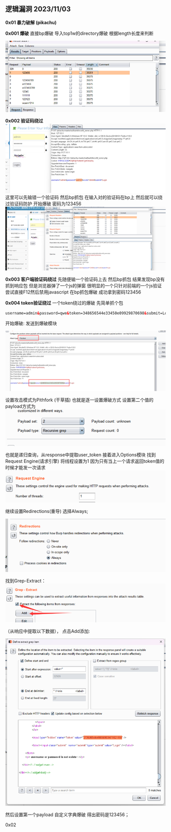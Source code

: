## 逻辑漏洞 2023/11/03

**0x01 暴力破解 (pikachu)**

**0x001 爆破** 
直接bp爆破 导入top1w的directory爆破 根据length长度来判断

![image-20231103192940528](逻辑漏洞.assets/image-20231103192940528.png)

**0x002 验证码绕过**
![image-20231103193224313](逻辑漏洞.assets/image-20231103193224313.png)
这里可以先输错一个验证码 然后bp抓包 在输入对的验证码在bp上 然后就可以绕过验证码防护 开始爆破 密码为123456
![image-20231103193353520](逻辑漏洞.assets/image-20231103193353520.png)

**0x003 客户端验证码绕过**
先随便输一个验证码上去 然后bp抓包 结果发现bp没有抓到响应包 但是浏览器弹了一个js的弹窗 很明显的一个只针对前端的一个js验证 尝试直接F12然后禁用javascript 在bp抓包爆破 成功拿到密码123456

**0x004 token验证绕过**
一个token绕过的爆破 先简单抓个包

```html
username=admin&password=qwe&token=348656544e33450e09929870698&submit=Login
```

开始爆破:
发送到爆破模块 

![image-20231103201202158](逻辑漏洞.assets/image-20231103201202158.png)

设置攻击模式为Pithfork (干草插) 也就是逐一设置爆破方式 
设置第二个值的payload方式为![image-20231103201308994](逻辑漏洞.assets/image-20231103201308994.png)

也就是递归查询，从response中提取user_token 
接着进入Options模块 找到Request Engine(请求引擎) 将线程设置为1 因为只有当上一个请求返回token值的时候才能发一次请求![image-20231103203218345](逻辑漏洞.assets/image-20231103203218345.png)

继续设置Redirections(重导) 选择Always;

![image-20231103202952182](逻辑漏洞.assets/image-20231103202952182.png)


找到Grep-Extract：
![image-20231103203054782](逻辑漏洞.assets/image-20231103203054782.png)

（从响应中提取以下数据）， 点击Add添加: 

![image-20231103203304984](逻辑漏洞.assets/image-20231103203304984.png)

然后设置第一个payload 自定义字典爆破 得出密码是123456；



0x02
